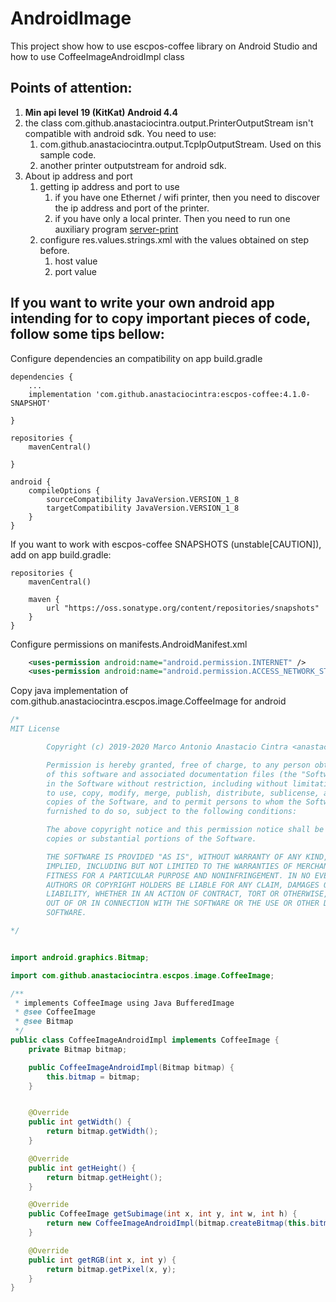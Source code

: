# AndroidImage

This project show how to use escpos-coffee library on Android Studio and
how to use CoffeeImageAndroidImpl class

## Points of attention:
1. **Min api level 19 (KitKat) Android 4.4**
1. the class com.github.anastaciocintra.output.PrinterOutputStream
   isn't compatible with android sdk. You need to use:
    1. com.github.anastaciocintra.output.TcpIpOutputStream. 
    Used on this sample code.
    1. another printer outputstream for android sdk.
1. About ip address and port
    1. getting ip address and port to use
        1. if you have one Ethernet / wifi printer, then you 
    need to discover the ip address and port of the printer. 
        1. if you have only a local printer. Then you need to run one auxiliary program 
        [server-print](../server-print)
    1. configure res.values.strings.xml with the values obtained on step before.
        1. host value
        1. port value 

## If you want to write your own android app intending for  to copy important pieces of code, follow some tips bellow:  
Configure dependencies an compatibility on app build.gradle
```
dependencies {
    ...
    implementation 'com.github.anastaciocintra:escpos-coffee:4.1.0-SNAPSHOT'

}

repositories {
    mavenCentral()

}

android {
    compileOptions {
        sourceCompatibility JavaVersion.VERSION_1_8
        targetCompatibility JavaVersion.VERSION_1_8
    }
}

```     

If you want to work with escpos-coffee SNAPSHOTS (unstable[CAUTION]), add on app build.gradle:
```
repositories {
    mavenCentral()

    maven {
        url "https://oss.sonatype.org/content/repositories/snapshots"
    }
}
```

Configure permissions on manifests.AndroidManifest.xml
```xml
    <uses-permission android:name="android.permission.INTERNET" />
    <uses-permission android:name="android.permission.ACCESS_NETWORK_STATE" />
```

Copy java implementation of com.github.anastaciocintra.escpos.image.CoffeeImage for android
```java
/*
MIT License

        Copyright (c) 2019-2020 Marco Antonio Anastacio Cintra <anastaciocintra@gmail.com>

        Permission is hereby granted, free of charge, to any person obtaining a copy
        of this software and associated documentation files (the "Software"), to deal
        in the Software without restriction, including without limitation the rights
        to use, copy, modify, merge, publish, distribute, sublicense, and/or sell
        copies of the Software, and to permit persons to whom the Software is
        furnished to do so, subject to the following conditions:

        The above copyright notice and this permission notice shall be included in all
        copies or substantial portions of the Software.

        THE SOFTWARE IS PROVIDED "AS IS", WITHOUT WARRANTY OF ANY KIND, EXPRESS OR
        IMPLIED, INCLUDING BUT NOT LIMITED TO THE WARRANTIES OF MERCHANTABILITY,
        FITNESS FOR A PARTICULAR PURPOSE AND NONINFRINGEMENT. IN NO EVENT SHALL THE
        AUTHORS OR COPYRIGHT HOLDERS BE LIABLE FOR ANY CLAIM, DAMAGES OR OTHER
        LIABILITY, WHETHER IN AN ACTION OF CONTRACT, TORT OR OTHERWISE, ARISING FROM,
        OUT OF OR IN CONNECTION WITH THE SOFTWARE OR THE USE OR OTHER DEALINGS IN THE
        SOFTWARE.

*/


import android.graphics.Bitmap;

import com.github.anastaciocintra.escpos.image.CoffeeImage;

/**
 * implements CoffeeImage using Java BufferedImage
 * @see CoffeeImage
 * @see Bitmap
 */
public class CoffeeImageAndroidImpl implements CoffeeImage {
    private Bitmap bitmap;

    public CoffeeImageAndroidImpl(Bitmap bitmap) {
        this.bitmap = bitmap;
    }


    @Override
    public int getWidth() {
        return bitmap.getWidth();
    }

    @Override
    public int getHeight() {
        return bitmap.getHeight();
    }

    @Override
    public CoffeeImage getSubimage(int x, int y, int w, int h) {
        return new CoffeeImageAndroidImpl(bitmap.createBitmap(this.bitmap,x,y,w,h));
    }

    @Override
    public int getRGB(int x, int y) {
        return bitmap.getPixel(x, y);
    }
}

```